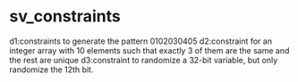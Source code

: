 # sv_constraints
d1:constraints to generate the pattern 0102030405
d2:constraint for an integer array with 10 elements such that exactly 3 of them are the same and the rest are unique
d3:constraint to randomize a 32-bit variable, but only randomize the 12th bit.

